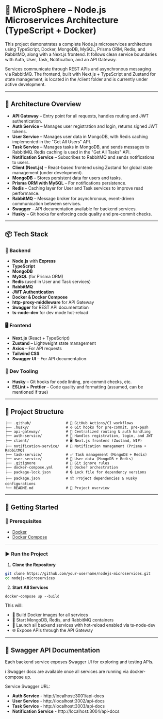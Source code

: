 # 🧩 MicroSphere – Node.js Microservices Architecture (TypeScript + Docker)

This project demonstrates a complete Node.js microservices architecture using TypeScript, Docker, MongoDB, MySQL, Prisma ORM, Redis, and RabbitMQ, along with a Next.js frontend. It follows clean service boundaries with Auth, User, Task, Notification, and an API Gateway.

Services communicate through REST APIs and asynchronous messaging via RabbitMQ. The frontend, built with Next.js + TypeScript and Zustand for state management, is located in the /client folder and is currently under active development.

---

## 🧠 Architecture Overview

- **API Gateway** – Entry point for all requests, handles routing and JWT authentication.
- **Auth Service** – Manages user registration and login, returns signed JWT tokens.
- **User Service** – Manages user data in MongoDB, with Redis caching implemented in the "Get All Users" API.
- **Task Service** – Manages tasks in MongoDB, and sends messages to RabbitMQ. Redis caching is used in the "Get All Tasks" API.
- **Notification Service** – Subscribes to RabbitMQ and sends notifications to users.
- **Client (Next.js)** – React-based frontend using Zustand for global state management (under development).
- **MongoDB** – Stores persistent data for users and tasks.
- **Prisma ORM with MySQL** – For notifications persistence.
- **Redis** – Caching layer for User and Task services to improve read performance.
- **RabbitMQ** – Message broker for asynchronous, event-driven communication between services.
- **Swagger** – API documentation available for backend services.
- **Husky** – Git hooks for enforcing code quality and pre-commit checks.

---

## 📦 Tech Stack

### 🧰 Backend

- **Node.js** with **Express**
- **TypeScript**
- **MongoDB**
- **MySQL** (for Prisma ORM)
- **Redis** (used in User and Task services)
- **RabbitMQ**
- **JWT Authentication**
- **Docker & Docker Compose**
- **http-proxy-middleware** for API Gateway
- **Swagger** for REST API documentation
- **ts-node-dev** for dev mode hot-reload

### 🖥️ Frontend

- **Next.js** (React + TypeScript)
- **Zustand** – Lightweight state management
- **Axios** – For API requests
- **Tailwind CSS**
- **Swagger UI** – For API documentation

### 🧪 Dev Tooling

- **Husky** – Git hooks for code linting, pre-commit checks, etc.
- **ESLint + Prettier** – Code quality and formatting (assumed, can be mentioned if true)

---

## 📁 Project Structure

```
├── .github/                # 🐙 GitHub Actions/CI workflows
├── .husky/                 # ⚙️ Git hooks for pre-commit, pre-push
├── api-gateway/            # 🚪 Centralized routing & auth handling
├── auth-service/           # 🔐 Handles registration, login, and JWT
├── client/                 # 🖥️ Next.js frontend (Zustand, WIP)
├── notification-service/   # 📣 Notification management (Prisma + RabbitMQ)
├── task-service/           # ✅ Task management (MongoDB + Redis)
├── user-service/           # 👤 User data (MongoDB + Redis)
├── .gitignore              # 🚫 Git ignore rules
├── docker-compose.yml      # 🐳 Docker orchestration
├── package-lock.json       # 🔒 Lock file for dependency versions
├── package.json            # 📦 Project dependencies & Husky configurations
└── README.md               # 📘 Project overview
```

---

## 🚀 Getting Started

### 🔧 Prerequisites

- [Docker](https://www.docker.com/products/docker-desktop)
- [Docker Compose](https://docs.docker.com/compose/install/)

---

### ▶️ Run the Project

1. **Clone the Repository**

```bash
git clone https://github.com/your-username/nodejs-microservices.git
cd nodejs-microservices
```

2. **Start All Services**

`docker-compose up --build`

This will:

- 🔧 Build Docker images for all services
- 🐳 Start MongoDB, Redis, and RabbitMQ containers
- 🚀 Launch all backend services with hot-reload enabled via ts-node-dev
- 🌐 Expose APIs through the API Gateway

---

## 📄 Swagger API Documentation

Each backend service exposes Swagger UI for exploring and testing APIs.

ℹ️ Swagger docs are available once all services are running via docker-compose up.

Service Swagger URL:

- **Auth Service** - http://localhost:3001/api-docs
- **User Service** - http://localhost:3002/api-docs
- **Task Service** - http://localhost:3003/api-docs
- **Notification Service** - http://localhost:3004/api-docs
